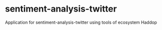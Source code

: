 # sentiment-analysis-twitter
Application for sentiment-analysis-twitter using tools of ecosystem Haddop
